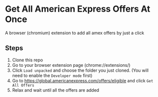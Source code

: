 # Get All American Express Offers At Once

A browser (chromium) extension to add all amex offers by just a click

## Steps

1. Clone this repo
2. Go to your browser extension page (chrome://extensions/)
3. Click `Load unpacked` and choose the folder you just cloned. (You will need to enable the `Developer mode` first)
4. Go to https://global.americanexpress.com/offers/eligible and click `Get All Offers`
5. Relax and wait until all the offers are added
